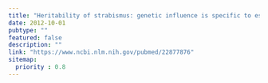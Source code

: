```yaml
---
title: "Heritability of strabismus: genetic influence is specific to eso-deviation and independent of refractive error."
date: 2012-10-01
pubtype: ""
featured: false
description: ""
link: "https://www.ncbi.nlm.nih.gov/pubmed/22877876"
sitemap:
  priority : 0.8
---
```



